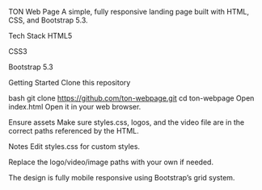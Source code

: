 TON Web Page
A simple, fully responsive landing page built with HTML, CSS, and Bootstrap 5.3.

Tech Stack
HTML5

CSS3

Bootstrap 5.3

Getting Started
Clone this repository

bash
git clone https://github.com/ton-webpage.git
cd ton-webpage
Open index.html
Open it in your web browser.

Ensure assets
Make sure styles.css, logos, and the video file are in the correct paths referenced by the HTML.

Notes
Edit styles.css for custom styles.

Replace the logo/video/image paths with your own if needed.

The design is fully mobile responsive using Bootstrap’s grid system.
